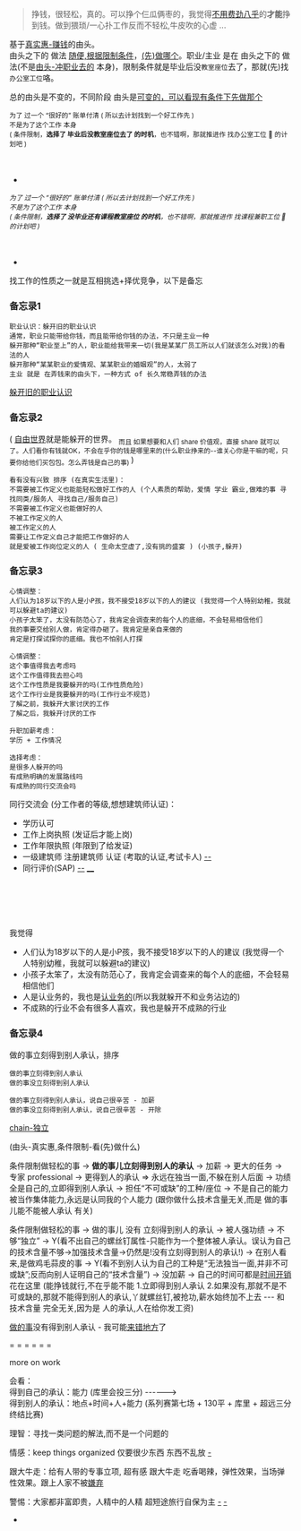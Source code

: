 
> 挣钱，很轻松，真的。可以挣个仨瓜俩枣的，我觉得[不用费劲八乎](https://github.com/7900ms/000nottheater_deserted_systemlibrary/blob/master/supplementary/term-聊儿-这什么人啊你就往我面前塞.md)的**才能**挣到钱。做到猥琐/一心扑工作反而不轻松,牛皮吹的心虚 ...

基于[真实惠-赚钱](https://github.com/7900ms/000nottheater_deserted_systemlibrary/tree/master/small)的由头。<br>
由头之下的 做法 [随便,根据限制条件](https://ruby-china.org/notes/4055)，[(先)做哪个](https://github.com/7900ms/000nottheater_deserted_systemlibrary/blob/master/supplementary/chain-night-call.md)。职业/主业 是在 由头之下的 做法(不是[由头-冲职业去的](https://www.v2ex.com/notes/28139) 本身)，限制条件就是毕业后没`教室座位`去了，那就(先)找`办公室工位`咯。

总的由头是不变的，不同阶段 由头是[可变的，可以看现有条件下先做那个](https://github.com/7900ms/000nottheater_deserted_systemlibrary/blob/master/supplementary/chain-night-call.md)<br>

<sub>
为了 过一个 “很好的” 账单付清 ( 所以去计划找到一个好工作先 )<br>
不是为了这个工作 本身<br>
( 条件限制，<b>选择了 毕业后没教室座位去了 的时机</b>，也不错啊，那就推进作 找办公室工位 💺 的计划吧 )</sub><br><br><br>

-

<sub><i>
为了 过一个 “很好的” 账单付清 ( 所以去计划找到一个好工作先 )<br>
不是为了这个工作 本身<br>
( 条件限制，<b>选择了 没毕业还有课程教室座位 的时机</b>，也不错啊，那就推进作 找课程兼职工位 👬 的计划吧 )</i></sub><br><br><br>

-

找工作的性质之一就是互相挑选+择优竞争，以下是备忘

### 备忘录1

```
职业认识：躲开旧的职业认识
通常，职业只能带给你钱，而且能带给你钱的办法，不只是主业一种
躲开那种“职业至上”的人，职业能给我带来一切(我是某某厂员工所以人们就该怎么对我)的看法的人
躲开那种“某某职业的爱情观、某某职业的婚姻观”的人，太弱了
主业 就是 在弄钱来的由头下，一种方式 of 长久常稳弄钱的办法
```

[躲开旧的职业认识](https://www.v2ex.com/notes/28139)

### 备忘录2

( [自由世界](https://github.com/7900ms/000nottheater_deserted_systemlibrary/blob/master/supplementary/term-心理-自由世界.md)就是能躲开的世界。 <sub>而且 如果想要和人们 share 价值观，直接 share 就可以了。人们看你有钱就OK，不会在乎你的钱是哪里来的(什么职业挣来的--谁关心你是干嘛的呢，只要你给他们买包包。怎么弄钱是自己的事) </sub> )

```
看有没有兴致 排序 (在真实生活里)：
不需要被工作定义也能能轻松做好工作的人 (个人素质的帮助，爱情 学业 霸业,做难的事 寻找同类/服务人 寻找自己/服务自己)
不需要被工作定义也能做好的人
不被工作定义的人
被工作定义的人
需要让工作定义自己才能把工作做好的人
就是爱被工作岗位定义的人 ( 生命太空虚了,没有挑的盛宴 ) (小孩子,躲开)
```

### 备忘录3

```
心情调整：
人们认为18岁以下的人是小P孩，我不接受18岁以下的人的建议 (我觉得一个人特别幼稚，我就可以躲避ta的建议)
小孩子太笨了，太没有防范心了，我肯定会调查来的每个人的底细，不会轻易相信他们
我的事要交给别人做，肯定得办砸了。我肯定是亲自来做的
肯定是打探试探你的底细。我也不怕别人打探
```

```
心情调整：
这个事值得我去考虑吗
这个工作值得我去担心吗
这个工作性质是我要躲开的吗(工作性质危险)
这个工作行业是我要躲开的吗(工作行业不规范)
了解之前，我躲开大家讨厌的工作
了解之后，我躲开讨厌的工作
```

```
升职加薪考虑：
学历 + 工作情况

选择考虑：
是很多人躲开的吗
有成熟明确的发展路线吗
有成熟的同行交流会吗

```

同行交流会 (分工作者的等级,想想建筑师认证)：
- 学历认可
- 工作上岗执照 (发证后才能上岗)
- 工作年限执照 (年限到了给发证)
- 一级建筑师 注册建筑师 认证 (考取的认证,考试卡人) [--](http://ww2.flyabroadvisa.com/ass/acs.html)
- 同行评价(SAP) [--](https://www.zhihu.com/question/19849366#埃森哲是一家怎样的公司？能撸上SAP算你好运) [__](https://www.v2ex.com/t/362784#在好人队里,我从众;在坏人队里,我特立独行)

<br><br><br><br>

我觉得
- 人们认为18岁以下的人是小P孩，我不接受18岁以下的人的建议 (我觉得一个人特别幼稚，我就可以躲避ta的建议)
- 小孩子太笨了，太没有防范心了，我肯定会调查来的每个人的底细，不会轻易相信他们
- 人是认业务的，我也是[认业务的](https://github.com/7900ms/000nottheater_deserted_forfindingmore/tree/master/tech-translation)(所以我就躲开不和业务沾边的)
- 不成熟的行业不会有很多人喜欢，我也是躲开不成熟的行业



### 备忘录4
做的事立刻得到别人承认，排序
```
做的事立刻得到别人承认
做的事没立刻得到别人承认
```
```
做的事立刻得到别人承认，说自己很辛苦 - 加薪
做的事没立刻得到别人承认，说自己很辛苦 - 开除
```
[chain-独立](https://github.com/7900ms/000nottheater_deserted_systemlibrary/blob/master/supplementary/chain-意图.md#chain-独立)

(由头-真实惠,条件限制-看(先)做什么)

条件限制做轻松的事 -> **做的事儿立刻得到别人的承认** -> 加薪 -> 更大的任务 -> 专家 professional -> 更得到人的承认 => 永远在独当一面,不躲在别人后面 -> 功绩全是自己的,立即得到别人承认 -> 担任“不可或缺”的工种/座位 -> 不是自己的能力被当作集体能力,永远是认同我的个人能力 (跟你做什么技术含量无关,而是 做的事儿能不能被人承认 有关)

条件限制做轻松的事 -> 做的事儿 没有 立刻得到别人的承认 -> 被人强功绩 -> 不够“独立” -> Y(看不出自己的螺丝钉属性-只能作为一个整体被人承认。误认为自己的技术含量不够->加强技术含量->仍然是!没有立刻得到别人的承认!) -> 在别人看来,是做鸡毛蒜皮的事 -> Y(看不到别人认为自己的工种是“无法独当一面,并非不可或缺”;反而向别人证明自己的“技术含量”) -> 没加薪 -> 自己的时间可都是[时间开销](https://github.com/7900ms/000nottheater_deserted_systemlibrary/blob/master/supplementary/chain-call.md)花在这里 (能挣钱就行,不在乎能不能 1.立即得到别人承认 2.如果没有,那就不是不可或缺的,那就不能得到别人的承认,丫就螺丝钉,被抢功,薪水始终加不上去 --- 和技术含量 完全无关,因为是 人的承认,人在给你发工资)

[做的事](https://github.com/7900ms/000nottheater_deserted_systemlibrary/blob/master/supplementary/term-工作-职业评估.md)没有得到别人承认 - 我可能[来错地方](https://github.com/7900ms/000nottheater_deserted_systemlibrary/blob/master/supplementary/term-Finder-你可能来错地方了.md)了




= = = = = =

more on work

会看：<br>
得到自己的承认：能力 (库里会投三分) ------><br>
得到别人的承认：地点+时间+人+能力 (系列赛第七场 + 130平 + 库里 + 超远三分终结比赛)

理智：寻找一类问题的解法,而不是一个问题的

情感：keep things organized 仅要很少东西 东西不乱放 [-](https://github.com/7900ms/000nottheater_deserted_systemlibrary/blob/master/supplementary/chain-separating-已经合乎要求.md#light-heart)

跟大牛走：给有人带的专事立项, 超有感 跟大牛走 吃香喝辣，弹性效果，当场弹性效果。跟上人家不被[嫌弃](https://github.com/7900ms/000nottheater_deserted_systemlibrary/blob/master/supplementary/term-心理-不带任何元素的起床.md)

警惕：大家都非富即贵，人精中的人精 超短途旅行自保为主 [-](https://www.v2ex.com/notes/28476#周围人的竞竞争争) [-](https://twitter.com/renfanzi/status/869393190066847745)

-
